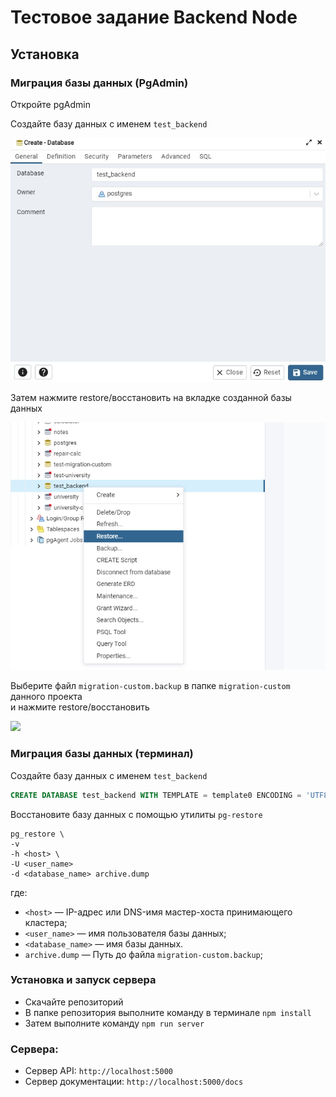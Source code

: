 # Тестовое задание Backend Node

## Установка

### Миграция базы данных (PgAdmin)

Откройте pgAdmin

Создайте базу данных c именем `test_backend`
<p align="left">
    <img src="https://github.com/ruhose73/test-backend/blob/main/docs/images/1.png" />
</p>

Затем нажмите restore/восстановить на вкладке созданной базы данных
<p align="left">
    <img src="https://github.com/ruhose73/test-backend/blob/main/docs/images/2.png" />
</p>

Выберите файл `migration-custom.backup` в папке `migration-custom` данного проекта  
и нажмите restore/восстановить
<p align="left">
    <img src=".https://github.com/ruhose73/test-backend/blob/main/docs/images/4.png" />
</p>

### Миграция базы данных (терминал)

Создайте базу данных c именем `test_backend`

```sql
CREATE DATABASE test_backend WITH TEMPLATE = template0 ENCODING = 'UTF8' LOCALE = 'Russian_Russia.1251';
```

Восстановите базу данных с помощью утилиты `pg-restore`

```
pg_restore \
-v
-h <host> \
-U <user_name>
-d <database_name> archive.dump
```

где:

* `<host>` — IP-адрес или DNS-имя мастер-хоста принимающего кластера;
* `<user_name>` — имя пользователя базы данных;
* `<database_name>` — имя базы данных.
* `archive.dump` — Путь до файла `migration-custom.backup`;

### Установка и запуск сервера

* Скачайте репозиторий
* В папке репозитория выполните команду в терминале `npm install`
* Затем выполните команду `npm run server`

### Сервера:

* Сервер API: ```http://localhost:5000```
* Сервер документации: ```http://localhost:5000/docs```
